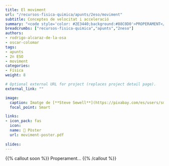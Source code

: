 ```yaml
---
title: El moviment
url: "/recursos-fisica-quimica/apunts/2eso/moviment"
subtitle: Conceptes de velocitat i acceleració
summary: "<code style='color: #2E3440;background:#88C0D0'>PROPERAMENT</code> <br> Conceptes de velocitat i acceleració."
breadcrumbs: ["recursos-fisica-quimica","apunts","2neso"]
authors:
- rodrigo-alcaraz-de-la-osa
- oscar-colomar
tags:
- apunts
- 2n ESO
- moviment
categories:
- Física
weight: 8

# Optional external URL for project (replaces project detail page).
external_link: ""

image:
  caption: Imatge de [**Steve Sewell**](https://pixabay.com/es/users/sms467-1386127/) en [Pixabay](https://pixabay.com/es/)
  focal_point: Smart

links:
- icon_pack: fas
  icon:
  name: 📜 Pòster
  url: moviment-poster.pdf
  
slides:
---
```


{{% callout soon %}}
Properament...
{{% /callout %}}
